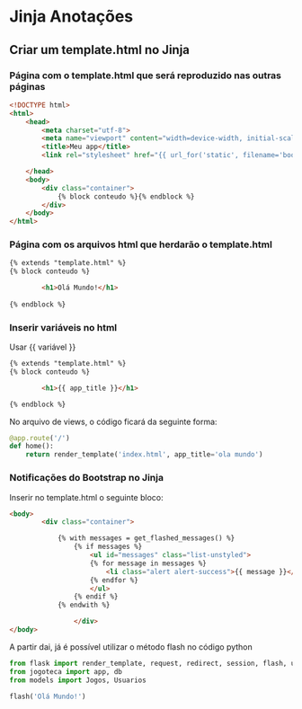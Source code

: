 # Jinja Anotações

## Criar um template.html no Jinja

### Página com o template.html que será reproduzido nas outras páginas

```html
<!DOCTYPE html>
<html>
    <head>
        <meta charset="utf-8">
        <meta name="viewport" content="width=device-width, initial-scale=1">
        <title>Meu app</title>
        <link rel="stylesheet" href="{{ url_for('static', filename='bootstrap.css') }}">

    </head>
    <body>
        <div class="container">
            {% block conteudo %}{% endblock %}
        </div>
    </body>
</html>
```

### Página com os arquivos html que herdarão o template.html

```html
{% extends "template.html" %}
{% block conteudo %}

        <h1>Olá Mundo!</h1>
        
{% endblock %}
```

### Inserir variáveis no html

Usar {{ variável }}

```html
{% extends "template.html" %}
{% block conteudo %}

        <h1>{{ app_title }}</h1>

{% endblock %}
```

No arquivo de views, o código ficará da seguinte forma:

```python
@app.route('/')
def home():
    return render_template('index.html', app_title='ola mundo')
```

### Notificações do Bootstrap no Jinja

Inserir no template.html o seguinte bloco:

```html
<body>
        <div class="container">

            {% with messages = get_flashed_messages() %}
                {% if messages %}
                    <ul id="messages" class="list-unstyled">
                    {% for message in messages %}
                        <li class="alert alert-success">{{ message }}</li>
                    {% endfor %}
                    </ul>
                {% endif %}
            {% endwith %}

				</div>
</body>
```

A partir dai, já é possível utilizar o método flash no código python

```python
from flask import render_template, request, redirect, session, flash, url_for
from jogoteca import app, db
from models import Jogos, Usuarios

flash('Olá Mundo!')
        
```